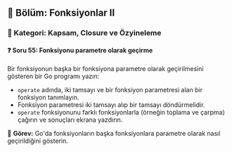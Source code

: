 ## 📘 Bölüm: Fonksiyonlar II  
### 🔹 Kategori: Kapsam, Closure ve Özyineleme  
#### ❓ Soru 55: Fonksiyonu parametre olarak geçirme

Bir fonksiyonun başka bir fonksiyona parametre olarak geçirilmesini gösteren bir Go programı yazın:

- `operate` adında, iki tamsayı ve bir fonksiyon parametresi alan bir fonksiyon tanımlayın.
- Fonksiyon parametresi iki tamsayı alıp bir tamsayı döndürmelidir.
- `operate` fonksiyonunu farklı fonksiyonlarla (örneğin toplama ve çarpma) çağırın ve sonuçları ekrana yazdırın.

🔧 **Görev:** Go'da fonksiyonların başka fonksiyonlara parametre olarak nasıl geçirildiğini gösterin.
